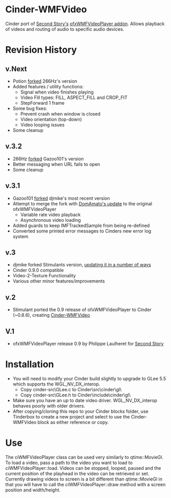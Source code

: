 Cinder-WMFVideo
===============

Cinder port of [Second Story's](http://www.secondstory.com/) [ofxWMFVideoPlayer addon](https://github.com/secondstory/ofxWMFVideoPlayer).  Allows playback of videos and routing of audio to specific audio devices.

# Revision History

## v.Next
- Potion [forked](https://github.com/Potion/Cinder-WMFVideo) 266Hz's version
- Added features / utility functions:
	- Signal when video finishes playing
	- Video Fill types: FILL, ASPECT_FILL and CROP_FIT
	- StepForward 1 frame
- Some bug fixes:
	- Prevent crash when window is closed
	- Video orientation (top-down)
	- Video looping issues
- Some cleanup

## v.3.2
- 266Hz [forked](https://github.com/2666hz/Cinder-WMFVideo) Gazoo101's version
- Better messaging when URL fails to open
- Some cleanup

## v.3.1
- Gazoo101 [forked](https://github.com/Gazoo101/Cinder-WMFVideo) djmike's most recent version
- Attempt to merge the fork with [DomAmato's update](https://github.com/DomAmato/ofxWMFVideoPlayer) to the original ofxWMFVideoPlayer
	- Variable rate video playback
	- Asynchronous video loading
- Added guards to keep IMFTrackedSample from being re-defined
- Converted some printed error messages to Cinders new error log system

## v.3
- djmike forked Stimulants version, [updating it in a number of ways](https://github.com/djmike/Cinder-WMFVideo)
- Cinder 0.9.0 compatible
- Video-2-Texture Functionality
- Various other minor features/improvements

## v.2
- Stimulant ported the 0.9 release of ofxWMFVideoPlayer to Cinder (~0.8.6), creating [Cinder-WMFVideo](https://github.com/stimulant/Cinder-WMFVideo)

## V.1
- ofxWMFVideoPlayer release 0.9 by Philippe Laulheret for [Second Story](http://www.secondstory.com/)

# Installation
- You will need to modify your Cinder build slightly to upgrade to GLee 5.5 which supports the WGL_NV_DX_interop.
    * Copy cinder-src\GLee.c to Cinder\src\cinder\gl\
    * Copy cinder-src\GLee.h to Cinder\include\cinder\gl\
- Make sure you have an up to date video driver.  WGL_NV_DX_interop behaves poorly with older drivers.
- After copying/cloning this repo to your Cinder blocks folder, use Tinderbox to create a new project and select to use the Cinder-WMFVideo block as either reference or copy.

# Use
The ciWMFVideoPlayer class can be used very similarly to qtime::MovieGl.  To load a video, pass a path to the video you want to load to ciWMFVideoPlayer::load.  Videos can be stopped, looped, paused and the current position of the playhead in the video can be retrieved or set.  Currently drawing videos to screen is a bit different than qtime::MovieGl in that you will have to call the ciWMFVideoPlayer::draw method with a screen position and width/height.